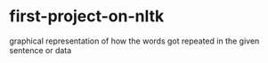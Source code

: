 # first-project-on-nltk
 graphical representation of how the words got repeated in the given sentence or data
